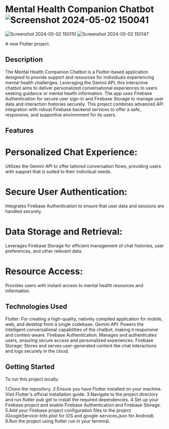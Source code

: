 # Mental Health Companion Chatbot![Screenshot 2024-05-02 150041](https://github.com/Godaminator02/mental_illness_chatbot/assets/117902722/cd5a2169-d455-41f1-a97e-0f0c8ae59451)
![Screenshot 2024-05-02 150110](https://github.com/Godaminator02/mental_illness_chatbot/assets/117902722/dfd48a58-8e5f-480b-b18a-4daa3fee2d0a)
![Screenshot 2024-05-02 150147](https://github.com/Godaminator02/mental_illness_chatbot/assets/117902722/3e68a0de-0483-4116-bb9e-2f7a8e6d8cf3)


A new Flutter project.
## Description
The Mental Health Companion Chatbot is a Flutter-based application designed to provide support and resources for individuals experiencing mental health challenges. Leveraging the Gemini API, this interactive chatbot aims to deliver personalized conversational experiences to users seeking guidance or mental health information. The app uses Firebase Authentication for secure user sign-in and Firebase Storage to manage user data and interaction histories securely. This project combines advanced API integration with robust Firebase backend services to offer a safe, responsive, and supportive environment for its users.

## Features
# Personalized Chat Experience: 
Utilizes the Gemini API to offer tailored conversation flows, providing users with support that is suited to their individual needs.
# Secure User Authentication: 
Integrates Firebase Authentication to ensure that user data and sessions are handled securely.
# Data Storage and Retrieval: 
Leverages Firebase Storage for efficient management of chat histories, user preferences, and other relevant data.
# Resource Access:
Provides users with instant access to mental health resources and information.

## Technologies Used

Flutter: For creating a high-quality, natively compiled application for mobile, web, and desktop from a single codebase.
Gemini API: Powers the intelligent conversational capabilities of the chatbot, making it responsive and context-aware.
Firebase Authentication: Manages and authenticates users, ensuring secure access and personalized experiences.
Firebase Storage: Stores and serves user-generated content like chat interactions and logs securely in the cloud.

## Getting Started

To run this project locally:

1.Clone the repository.
2.Ensure you have Flutter installed on your machine. Visit Flutter's official installation guide.
3.Navigate to the project directory and run flutter pub get to install the required dependencies.
4.Set up your Firebase project and enable Firebase Authentication and Firebase Storage.
5.Add your Firebase project configuration files to the project (GoogleService-Info.plist for iOS and google-services.json for Android).
6.Run the project using flutter run in your terminal.
